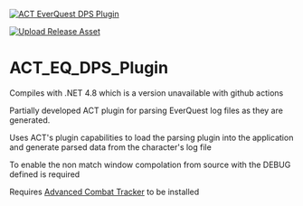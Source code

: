 [![ACT EverQuest DPS Plugin](https://github.com/FreedomFaighter/ACT_EQ_DPS_Plugin/actions/workflows/plugin-build.yml/badge.svg)](https://github.com/FreedomFaighter/ACT_EQ_DPS_Plugin/actions/workflows/plugin-build.yml)

[![Upload Release Asset](https://github.com/FreedomFaighter/ACT_EQ_DPS_Plugin/actions/workflows/release.yml/badge.svg)](https://github.com/FreedomFaighter/ACT_EQ_DPS_Plugin/actions/workflows/release.yml)

# ACT_EQ_DPS_Plugin
Compiles with .NET 4.8 which is a version unavailable with github actions

Partially developed ACT plugin for parsing EverQuest log files as they are generated.

Uses ACT's plugin capabilities to load the parsing plugin into the application and generate parsed data from the character's log file

To enable the non match window compolation from source with the DEBUG defined is required

Requires [Advanced Combat Tracker](https://advancedcombattracker.com/) to be installed
